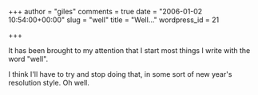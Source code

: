 +++
author = "giles"
comments = true
date = "2006-01-02 10:54:00+00:00"
slug = "well"
title = "Well…"
wordpress_id = 21

+++

It has been brought to my attention that I start most things I write with the word "well".  


I think I'll have to try and stop doing that, in some sort of new year's resolution style. Oh well.
